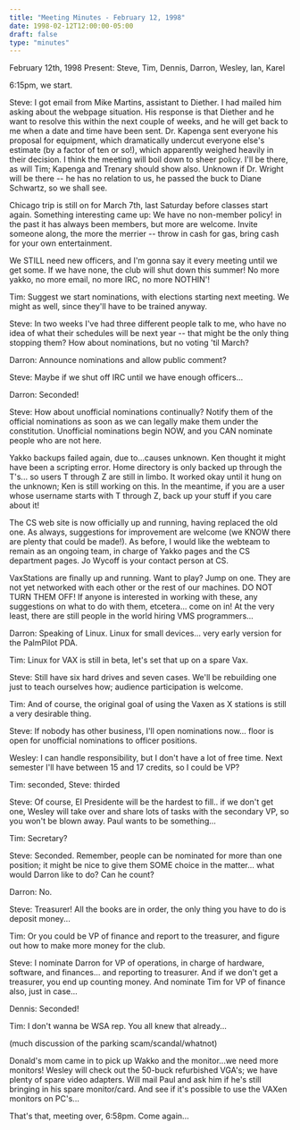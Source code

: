 ```yaml
---
title: "Meeting Minutes - February 12, 1998"
date: 1998-02-12T12:00:00-05:00
draft: false
type: "minutes"
---
```


 February 12th, 1998 Present: Steve, Tim, Dennis, Darron, Wesley, Ian, Karel </p><p>
6:15pm, we start. </p><p>
Steve: I got email from Mike Martins, assistant to Diether. I had mailed him asking about the webpage situation. His response is that Diether and he want to resolve this within the next couple of weeks, and he will get back to me when a date and time have been sent. Dr. Kapenga sent everyone his proposal for equipment, which dramatically undercut everyone else's estimate (by a factor of ten or so!), which apparently weighed heavily in their decision. I think the meeting will boil down to sheer policy. I'll be there, as will Tim; Kapenga and Trenary should show also. Unknown if Dr. Wright will be there -- he has no relation to us, he passed the buck to Diane Schwartz, so we shall see. </p><p>
Chicago trip is still on for March 7th, last Saturday before classes start again. Something interesting came up: We have no non-member policy! in the past it has always been members, but more are welcome. Invite someone along, the more the merrier -- throw in cash for gas, bring cash for your own entertainment. </p><p>
We STILL need new officers, and I'm gonna say it every meeting until we get some. If we have none, the club will shut down this summer! No more yakko, no more email, no more IRC, no more NOTHIN'! </p><p>
Tim: Suggest we start nominations, with elections starting next meeting. We might as well, since they'll have to be trained anyway. </p><p>
Steve: In two weeks I've had three different people talk to me, who have no idea of what their schedules will be next year -- that might be the only thing stopping them? How about nominations, but no voting 'til March? </p><p>
Darron: Announce nominations and allow public comment? </p><p>
Steve: Maybe if we shut off IRC until we have enough officers... </p><p>
Darron: Seconded! </p><p>
Steve: How about unofficial nominations continually? Notify them of the official nominations as soon as we can legally make them under the constitution. Unofficial nominations begin NOW, and you CAN nominate people who are not here.  </p><p>
Yakko backups failed again, due to...causes unknown. Ken thought it might have been a scripting error. Home directory is only backed up through the T's... so users T through Z are still in limbo. It worked okay until it hung on the unknown; Ken is still working on this. In the meantime, if you are a user whose username starts with T through Z, back up your stuff if you care about it! </p><p>
The CS web site is now officially up and running, having replaced the old one. As always, suggestions for improvement are welcome (we KNOW there are plenty that could be made!). As before, I would like the webteam to remain as an ongoing team, in charge of Yakko pages and the CS department pages. Jo Wycoff is your contact person at CS. </p><p>
VaxStations are finally up and running. Want to play? Jump on one. They are not yet networked with each other or the rest of our machines. DO NOT TURN THEM OFF! If anyone is interested in working with these, any suggestions on what to do with them, etcetera... come on in! At the very least, there are still people in the world hiring VMS programmers... </p><p>
Darron: Speaking of Linux. Linux for small devices... very early version for the PalmPilot PDA. </p><p>
Tim: Linux for VAX is still in beta, let's set that up on a spare Vax. </p><p>
Steve: Still have six hard drives and seven cases. We'll be rebuilding one just to teach ourselves how; audience participation is welcome. </p><p>
Tim: And of course, the original goal of using the Vaxen as X stations is still a very desirable thing. </p><p>
Steve: If nobody has other business, I'll open nominations now... floor is open for unofficial nominations to officer positions. </p><p>
Wesley: I can handle responsibility, but I don't have a lot of free time. Next semester I'll have between 15 and 17 credits, so I could be VP? </p><p>
Tim: seconded, Steve: thirded </p><p>
Steve: Of course, El Presidente will be the hardest to fill.. if we don't get one, Wesley will take over and share lots of tasks with the secondary VP, so you won't be blown away. Paul wants to be something... </p><p>
Tim: Secretary? </p><p>
Steve: Seconded. Remember, people can be nominated for more than one position; it might be nice to give them SOME choice in the matter... what would Darron like to do? Can he count? </p><p>
Darron: No. </p><p>
Steve: Treasurer! All the books are in order, the only thing you have to do is deposit money... </p><p>
Tim: Or you could be VP of finance and report to the treasurer, and figure out how to make more money for the club. </p><p>
Steve: I nominate Darron for VP of operations, in charge of hardware, software, and finances... and reporting to treasurer. And if we don't get a treasurer, you end up counting money. And nominate Tim for VP of finance also, just in case... </p><p>
Dennis: Seconded! </p><p>
Tim: I don't wanna be WSA rep. You all knew that already... </p><p>
(much discussion of the parking scam/scandal/whatnot) </p><p>
Donald's mom came in to pick up Wakko and the monitor...we need more monitors! Wesley will check out the 50-buck refurbished VGA's; we have plenty of spare video adapters. Will mail Paul and ask him if he's still bringing in his spare monitor/card. And see if it's possible to use the VAXen monitors on PC's... </p><p>
That's that, meeting over, 6:58pm. Come again... </p><p>
</p>
